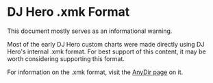 # DJ Hero .xmk Format

This document mostly serves as an informational warning.

Most of the early DJ Hero custom charts were made directly using DJ Hero's internal .xmk format. For best support of this content, it may be worth considering supporting this format.

For information on the .xmk format, visit the [AnyDir page](https://anydir.github.io/?a=formats/official/xmkandfsgmub) on it.
